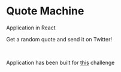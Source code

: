 <h1>Quote Machine</h1>

<p>Application in React</p>
<p>Get a random quote and send it on Twitter!</p>
<br>
<p>Application has been built for <a href="https://www.freecodecamp.org/learn/front-end-development-libraries/front-end-development-libraries-projects/build-a-random-quote-machine">this</a> challenge</p>

